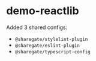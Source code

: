 # demo-reactlib

Added 3 shared configs: 
- `@sharegate/stylelint-plugin`
- `@sharegate/eslint-plugin`
- `@sharegate/typescript-config`
